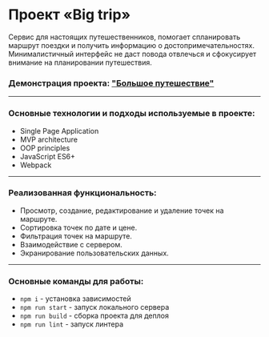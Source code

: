 # Проект «Big trip»

Сервис для настоящих путешественников, помогает спланировать маршрут поездки и получить информацию о достопримечательностях. Минималистичный интерфейс не даст повода отвлечься и сфокусирует внимание на планировании путешествия.

### Демонстрация проекта: ["Большое путешествие"](https://michaelbezz.github.io/big-trip-18)

---

### Основные технологии и подходы используемые в проекте:
* Single Page Application
* MVP architecture
* OOP principles
* JavaScript ES6+
* Webpack

---

### Реализованная функциональность:
* Просмотр, создание, редактирование и удаление точек на маршруте.
* Сортировка точек по дате и цене.
* Фильтрация точек на маршруте.
* Взаимодействие с сервером.
* Экранирование пользовательских данных.

---

### Основные команды для работы:
* `npm i` - установка зависимостей
* `npm run start` - запуск локального сервера
* `npm run build` - сборка проекта для деплоя
* `npm run lint` - запуск линтера
